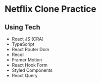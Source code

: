 # Netflix Clone Practice

## Using Tech

- React JS (CRA)
- TypeScript
- React Router Dom
- Recoil
- Framer Motion
- React Hook Form
- Styled Components
- React Query
